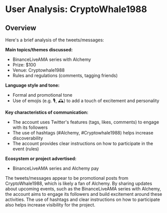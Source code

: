 # User Analysis: CryptoWhale1988

## Overview

Here's a brief analysis of the tweets/messages:

**Main topics/themes discussed:**

* BinanceLiveAMA series with Alchemy
* Prize: $100
* Venue: Cryptowhale1988
* Rules and regulations (comments, tagging friends)

**Language style and tone:**

* Formal and promotional tone
* Use of emojis (e.g. 🎙️, 🕰️) to add a touch of excitement and personality

**Key characteristics of communication:**

* The account uses Twitter's features (tags, likes, comments) to engage with its followers
* The use of hashtags (#Alchemy, #Cryptowhale1988) helps increase discoverability
* The account provides clear instructions on how to participate in the event (rules)

**Ecosystem or project advertised:**

* BinanceLiveAMA series and Alchemy pay

The tweets/messages appear to be promotional posts from CryptoWhale1988, which is likely a fan of Alchemy. By sharing updates about upcoming events, such as the BinanceLiveAMA series with Alchemy, the account aims to engage its followers and build excitement around these activities. The use of hashtags and clear instructions on how to participate also helps increase visibility for the project.
